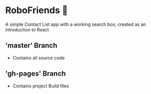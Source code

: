 # RoboFriends 🤖
A simple Contact List app with a working search box; created as an introduction to React

## 'master' Branch
* Contains all source code

## 'gh-pages' Branch
* Contains project Build files 
